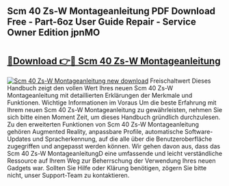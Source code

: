## Scm 40 Zs-W Montageanleitung PDF Download Free - Part-6oz User Guide Repair - Service Owner Edition jpnMO

# <h2><a href="http://df8km81.blite.top/?on=Scm+40+Zs-W+Montageanleitung">🔗Download 👉🔴 Scm 40 Zs-W Montageanleitung</a></h2>

[![Scm 40 Zs-W Montageanleitung new download](https://i.imgur.com/lujVjoI.png)](http://df8km81.blite.top/?on=Scm+40+Zs-W+Montageanleitung)
Freischaltwert Dieses Handbuch zeigt den vollen Wert Ihres neuen Scm 40 Zs-W Montageanleitung mit detaillierten Erklärungen der Merkmale und Funktionen. Wichtige Informationen im Voraus Um die beste Erfahrung mit Ihrem neuen Scm 40 Zs-W Montageanleitung zu gewährleisten, nehmen Sie sich bitte einen Moment Zeit, um dieses Handbuch gründlich durchzulesen. Zu den erweiterten Funktionen von Scm 40 Zs-W Montageanleitung gehören Augmented Reality, anpassbare Profile, automatische Software-Updates und Spracherkennung, auf die alle über die Benutzeroberfläche zugegriffen und angepasst werden können. Wir gehen davon aus, dass das Scm 40 Zs-W MontageanleitungD eine umfassende und leicht verständliche Ressource auf Ihrem Weg zur Beherrschung der Verwendung Ihres neuen Gadgets war. Sollten Sie Hilfe oder Klärung benötigen, zögern Sie bitte nicht, unser Support-Team zu kontaktieren.
